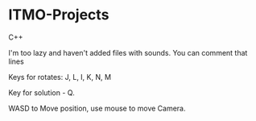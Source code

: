 # ITMO-Projects
C++

I'm too lazy and haven't added files with sounds. You can comment that lines

Keys for rotates: J, L, I, K, N, M

Key for solution - Q.

WASD to Move position, use mouse to move Camera.


